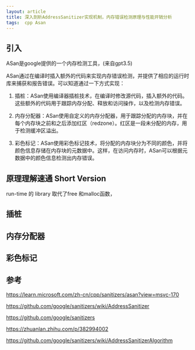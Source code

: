 ```yaml
---
layout: article
title: 深入剖析AddressSanitizer实现机制，内存错误检测原理与性能开销分析
tags:  cpp Asan
---
```


## 引入
ASan是google提供的一个内存检测工具，(来自gpt3.5)

ASan通过在编译时插入额外的代码来实现内存错误检测，并提供了相应的运行时库来捕获和报告错误。可以知道通过一下方式实现：

1. 插桩：ASan使用编译器插桩技术，在编译时修改源代码，插入额外的代码。这些额外的代码用于跟踪内存分配、释放和访问操作，以及检测内存错误。

2. 内存分配器：ASan使用自定义的内存分配器，用于跟踪分配的内存块，并在每个内存块之前和之后添加红区（redzone）。红区是一段未分配的内存，用于检测缓冲区溢出。

3. 彩色标记：ASan使用彩色标记技术，将分配的内存块分为不同的颜色，并将颜色信息存储在内存块的元数据中。这样，在访问内存时，ASan可以根据元数据中的颜色信息检测出内存错误。


## 原理理解速通 Short Version

run-time 的 library 取代了free 和malloc函数，

## 插桩

## 内存分配器

## 彩色标记


## 参考

https://learn.microsoft.com/zh-cn/cpp/sanitizers/asan?view=msvc-170

https://github.com/google/sanitizers/wiki/AddressSanitizer

https://github.com/google/sanitizers

https://zhuanlan.zhihu.com/p/382994002


https://github.com/google/sanitizers/wiki/AddressSanitizerAlgorithm